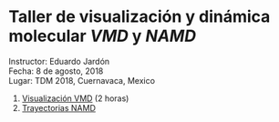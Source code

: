 # Taller de visualización y dinámica molecular _VMD_ y _NAMD_

Instructor: Eduardo Jardón<br />
Fecha: 8 de agosto, 2018<br />
Lugar: TDM 2018, Cuernavaca, Mexico<br />

1. [Visualización VMD][1] (2 horas)
2. [Trayectorias NAMD][2] 

[1]: ./Tutorial_VMD.Rmd
[2]: ./NAMD.Rmd
